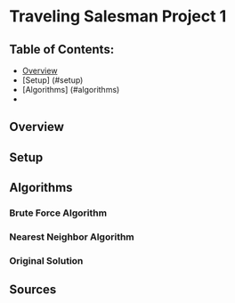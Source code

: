 # Traveling Salesman Project 1 

## Table of Contents:
* [Overview](#overview)
* [Setup] (#setup)
* [Algorithms] (#algorithms)
*

## Overview

## Setup

## Algorithms

### Brute Force Algorithm

### Nearest Neighbor Algorithm

### Original Solution

## Sources
